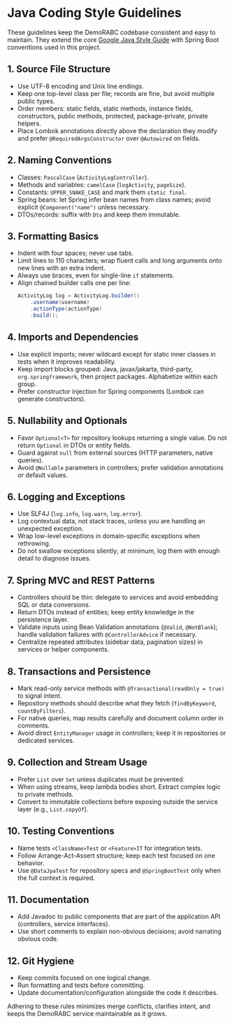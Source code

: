 # Java Coding Style Guidelines

These guidelines keep the DemoRABC codebase consistent and easy to maintain. They extend the core [Google Java Style Guide](https://google.github.io/styleguide/javaguide.html) with Spring Boot conventions used in this project.

## 1. Source File Structure
- Use UTF-8 encoding and Unix line endings.
- Keep one top-level class per file; records are fine, but avoid multiple public types.
- Order members: static fields, static methods, instance fields, constructors, public methods, protected, package-private, private helpers.
- Place Lombok annotations directly above the declaration they modify and prefer `@RequiredArgsConstructor` over `@Autowired` on fields.

## 2. Naming Conventions
- Classes: `PascalCase` (`ActivityLogController`).
- Methods and variables: `camelCase` (`logActivity`, `pageSize`).
- Constants: `UPPER_SNAKE_CASE` and mark them `static final`.
- Spring beans: let Spring infer bean names from class names; avoid explicit `@Component("name")` unless necessary.
- DTOs/records: suffix with `Dto` and keep them immutable.

## 3. Formatting Basics
- Indent with four spaces; never use tabs.
- Limit lines to 110 characters; wrap fluent calls and long arguments onto new lines with an extra indent.
- Always use braces, even for single-line `if` statements.
- Align chained builder calls one per line:
  ```java
  ActivityLog log = ActivityLog.builder()
      .username(username)
      .actionType(actionType)
      .build();
  ```

## 4. Imports and Dependencies
- Use explicit imports; never wildcard except for static inner classes in tests when it improves readability.
- Keep import blocks grouped: Java, javax/jakarta, third-party, `org.springframework`, then project packages. Alphabetize within each group.
- Prefer constructor injection for Spring components (Lombok can generate constructors).

## 5. Nullability and Optionals
- Favor `Optional<T>` for repository lookups returning a single value. Do not return `Optional` in DTOs or entity fields.
- Guard against `null` from external sources (HTTP parameters, native queries).
- Avoid `@Nullable` parameters in controllers; prefer validation annotations or default values.

## 6. Logging and Exceptions
- Use SLF4J (`log.info`, `log.warn`, `log.error`).
- Log contextual data, not stack traces, unless you are handling an unexpected exception.
- Wrap low-level exceptions in domain-specific exceptions when rethrowing.
- Do not swallow exceptions silently; at minimum, log them with enough detail to diagnose issues.

## 7. Spring MVC and REST Patterns
- Controllers should be thin: delegate to services and avoid embedding SQL or data conversions.
- Return DTOs instead of entities; keep entity knowledge in the persistence layer.
- Validate inputs using Bean Validation annotations (`@Valid`, `@NotBlank`); handle validation failures with `@ControllerAdvice` if necessary.
- Centralize repeated attributes (sidebar data, pagination sizes) in services or helper components.

## 8. Transactions and Persistence
- Mark read-only service methods with `@Transactional(readOnly = true)` to signal intent.
- Repository methods should describe what they fetch (`findByKeyword`, `countByFilters`).
- For native queries, map results carefully and document column order in comments.
- Avoid direct `EntityManager` usage in controllers; keep it in repositories or dedicated services.

## 9. Collection and Stream Usage
- Prefer `List` over `Set` unless duplicates must be prevented.
- When using streams, keep lambda bodies short. Extract complex logic to private methods.
- Convert to immutable collections before exposing outside the service layer (e.g., `List.copyOf`).

## 10. Testing Conventions
- Name tests `<ClassName>Test` or `<Feature>IT` for integration tests.
- Follow Arrange-Act-Assert structure; keep each test focused on one behavior.
- Use `@DataJpaTest` for repository specs and `@SpringBootTest` only when the full context is required.

## 11. Documentation
- Add Javadoc to public components that are part of the application API (controllers, service interfaces).
- Use short comments to explain non-obvious decisions; avoid narrating obvious code.

## 12. Git Hygiene
- Keep commits focused on one logical change.
- Run formatting and tests before committing.
- Update documentation/configuration alongside the code it describes.

Adhering to these rules minimizes merge conflicts, clarifies intent, and keeps the DemoRABC service maintainable as it grows.
